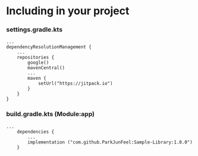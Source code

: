 # Including in your project
### settings.gradle.kts
```
...
dependencyResolutionManagement {
    ...
    repositories {
        google()
        mavenCentral()
        ...
        maven {
            setUrl("https://jitpack.io")
        }
    }
}
```
### build.gradle.kts (Module:app)
```
...
    dependencies {
        ...
        implementation ("com.github.ParkJunFeel:Sample-Library:1.0.0")
    }
```
